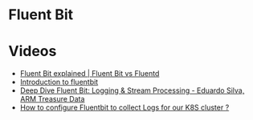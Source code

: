 # Fluent Bit

# Videos
- [Fluent Bit explained | Fluent Bit vs Fluentd](https://www.youtube.com/watch?v=B2IS-XS-cc0)
- [Introduction to fluentbit](https://www.youtube.com/watch?v=3ELc1helke4)
- [Deep Dive Fluent Bit: Logging & Stream Processing - Eduardo Silva, ARM Treasure Data](https://www.youtube.com/watch?v=xKbVBUMnJH0)
- [How to configure Fluentbit to collect Logs for our K8S cluster ?](https://www.youtube.com/watch?v=KJlWV5-o8v0)